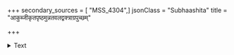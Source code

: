 +++
secondary_sources = [ "MSS_4304",]
jsonClass = "Subhaashita"
title = "आकुब्जीकृतपृष्ठमुन्नतवलद्वक्त्राग्रपुच्छम्"

+++

<details><summary>Text</summary>

आकुब्जीकृतपृष्ठमुन्नतवलद्वक्त्राग्रपुच्छं भयाद् अन्तर्वेश्मनिवेशितैकनयनं निष्कम्पकर्णद्वयम्।  
लालाकीर्णविदीर्णसृक्कविकचद्दंष्ट्राकरालाननः श्वा निःश्वासनिरोधपीवरगलो मार्जारमास्कन्दति॥
</details>
